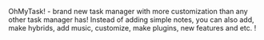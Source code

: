 OhMyTask! - brand new task manager with more customization than any other task manager has!
Instead of adding simple notes, you can also add, make hybrids, add music, customize, make plugins, new features and etc. !
